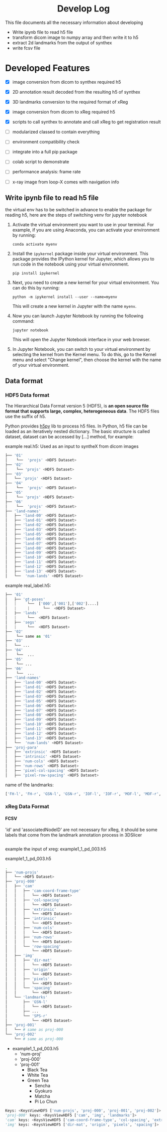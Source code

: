 <h1 align="center">Develop Log</h1>

This file documents all the necessary information about developing 

- Write ipynb file to read h5 file
- transform dicom image to numpy array and then write it to h5
- extract 2d landmarks from the output of synthex 
- write fcsv file



# Developed Features

- [x] image conversion from dicom to synthex required h5
- [x] 2D annotation result decoded from the resulting h5 of synthex
- [x] 3D landmarks conversion to the required format of xReg
- [x] image conversion from dicom to xReg required h5
- [x] scripts to call synthex to annotate and call xReg to get registration result



- [ ] modularized classed to contain everything
- [ ] environment compatibility check
- [ ] integrate into a full pip package
- [ ] colab script to demonstrate
- [ ] performance analysis: frame rate
- [ ] x-ray image from loop-X comes with navigation info





## Write ipynb file to read h5 file

the virtual env has to be switched in advance to enable the package for reading h5, here are the steps of switching venv for jupyter notebook

1. Activate the virtual environment you want to use in your terminal. For example, if you are using Anaconda, you can activate your environment by running:

   ```
   conda activate myenv
   ```

2. Install the `ipykernel` package inside your virtual environment. This package provides the IPython kernel for Jupyter, which allows you to run code in the notebook using your virtual environment.

   ```
   pip install ipykernel
   ```

3. Next, you need to create a new kernel for your virtual environment. You can do this by running:

   ```
   python -m ipykernel install --user --name=myenv
   ```

   This will create a new kernel in Jupyter with the name `myenv`.

4. Now you can launch Jupyter Notebook by running the following command:

   ```
   jupyter notebook
   ```

   This will open the Jupyter Notebook interface in your web browser.

5. In Jupyter Notebook, you can switch to your virtual environment by selecting the kernel from the Kernel menu. To do this, go to the Kernel menu and select "Change kernel", then choose the kernel with the name of your virtual environment.



## Data format

### HDF5 Data format

The Hierarchical Data Format version 5 (HDF5), is **an open source file format that supports large, complex, heterogeneous data**. The HDF5 files use the suffix of h5.

Python provides [h5py](https://docs.h5py.org/en/stable/) lib to process h5 files. In Python, h5 file can be loaded as an iteratively nested dictionary. The basic structure is called dataset, dataset can be accessed by [...] method, for example:



example real.h5: Used as an input to syntheX from dicom images

``` python
├── '01'
│    └──  'projs' <HDF5 Dataset>
├── '02'
│    └── 'projs' <HDF5 Dataset>
├── '03'
│   └── 'projs' <HDF5 Dataset>
├── '04'
│    └──  'projs' <HDF5 Dataset>
├── '05'
│    └── 'projs' <HDF5 Dataset>
├── '06'
│    └──  'projs' <HDF5 Dataset>
├── 'land-names'
│   ├── 'land-00' <HDF5 Dataset>
│   ├── 'land-01' <HDF5 Dataset>
│   ├── 'land-02' <HDF5 Dataset>
│   ├── 'land-03' <HDF5 Dataset>
│   ├── 'land-05' <HDF5 Dataset>
│   ├── 'land-06' <HDF5 Dataset>
│   ├── 'land-07' <HDF5 Dataset>
│   ├── 'land-08' <HDF5 Dataset>
│   ├── 'land-09' <HDF5 Dataset>
│   ├── 'land-10' <HDF5 Dataset>
│   ├── 'land-11' <HDF5 Dataset>
│   ├── 'land-12' <HDF5 Dataset>
│   ├── 'land-13' <HDF5 Dataset>
│   └──  'num-lands' <HDF5 Dataset>

```






example real_label.h5: 

``` python
├── '01'
│   ├── 'gt-poses'
│   |     └──  ['000',['001'],['002']....]
│   |     |      └──  <HDF5 Dataset>
│   ├── 'lands'
│   |     └──  <HDF5 Dataset>
│   ├── 'segs'
│   |     └──  <HDF5 Dataset>
├── '02'
│    └── same as '01'
├── '03'
│   └── ...
├── '04'
│    └──  ...
├── '05'
│    └── ...
├── '06'
│    └──  ...
├── 'land-names'
│   ├── 'land-00' <HDF5 Dataset>
│   ├── 'land-01' <HDF5 Dataset>
│   ├── 'land-02' <HDF5 Dataset>
│   ├── 'land-03' <HDF5 Dataset>
│   ├── 'land-05' <HDF5 Dataset>
│   ├── 'land-06' <HDF5 Dataset>
│   ├── 'land-07' <HDF5 Dataset>
│   ├── 'land-08' <HDF5 Dataset>
│   ├── 'land-09' <HDF5 Dataset>
│   ├── 'land-10' <HDF5 Dataset>
│   ├── 'land-11' <HDF5 Dataset>
│   ├── 'land-12' <HDF5 Dataset>
│   ├── 'land-13' <HDF5 Dataset>
│   └──  'num-lands' <HDF5 Dataset>
├── 'proj-para'
│   ├── 'extrinsic' <HDF5 Dataset>
│   ├── 'intrinsic' <HDF5 Dataset>
│   ├── 'num-cols' <HDF5 Dataset>
│   ├── 'num-rows' <HDF5 Dataset>
│   ├── 'pixel-col-spacing' <HDF5 Dataset>
│   ├── 'pixel-row-spacing' <HDF5 Dataset>

```



name of the landmarks:

```bash
['FH-l', 'FH-r', 'GSN-l', 'GSN-r', 'IOF-l', 'IOF-r', 'MOF-l', 'MOF-r', 'SPS-l', 'SPS-r', 'IPS-l', 'IPS-r', 'ASIS-l', 'ASIS-r']
```









### xReg Data Format

#### FCSV

'id' and 'associatedNodeID' are not necessary for xReg, it should be some labels that come from the landmark annotation process in 3DSlicer

```

```

example the input of xreg: example1_1_pd_003.h5

example1_1_pd_003.h5

```bash
.
├── 'num-projs'
│   └── <HDF5 Dataset>
├── 'proj-000'
│   ├── 'cam'
│   │   ├── 'cam-coord-frame-type'
│   │   │   └── <HDF5 Dataset>
│   │   ├── 'col-spacing'
│   │   │   └── <HDF5 Dataset>
│   │   ├── 'extrinsic'
│   │   │   └── <HDF5 Dataset>
│   │   ├── 'intrinsic'
│   │   │   └── <HDF5 Dataset>
│   │   ├── 'num-cols'
│   │   │   └── <HDF5 Dataset>
│   │   ├── 'num-rows'
│   │   │   └── <HDF5 Dataset>
│   │   └── 'row-spacing'
│   │       └── <HDF5 Dataset>
│   ├── 'img'
│   │   ├── 'dir-mat'
│   │   │   └── <HDF5 Dataset>
│   │   ├── 'origin'
│   │   │   └── <HDF5 Dataset>
│   │   ├── 'pixels'
│   │   │   └── <HDF5 Dataset>
│   │   └── 'spacing'
│   │       └── <HDF5 Dataset>
│   └── 'landmarks'
│       ├── 'GSN-l'
│       │   └── <HDF5 Dataset>
│       ├── ...
│       └── 'SPS-r'
│           └── <HDF5 Dataset>
├── 'proj-001'
│   └── # same as proj-000
└── 'proj-002'
    └── # same as proj-000
```



<ul id="myUL">  <li><span class="caret">example1_1_pd_003.h5</span>    <ul class="nested">      <li>'num-proj'</li>      <li>'proj-000'</li>      <li><span class="caret">'proj-001'</span>        <ul class="nested">          <li>Black Tea</li>          <li>White Tea</li>          <li><span class="caret">Green Tea</span>            <ul class="nested">              <li>Sencha</li>              <li>Gyokuro</li>              <li>Matcha</li>              <li>Pi Lo Chun</li>            </ul>          </li>        </ul>      </li>    </ul>  </li></ul>

```python
Keys: <KeysViewHDF5 ['num-projs', 'proj-000', 'proj-001', 'proj-002']>
'proj-000' keys: <KeysViewHDF5 ['cam', 'img', 'landmarks']>
'cam' keys: <KeysViewHDF5 ['cam-coord-frame-type', 'col-spacing', 'extrinsic', 'intrinsic', 'num-cols', 'num-rows', 'row-spacing']>
'img' keys: <KeysViewHDF5 ['dir-mat', 'origin', 'pixels', 'spacing']>

```

